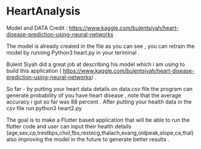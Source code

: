 # HeartAnalysis

Model and DATA Credit : https://www.kaggle.com/bulentsiyah/heart-disease-prediction-using-neural-networks

The model is already created in the file as you can see , you can retrain the model by running Python3 heart.py in your teriminal . 

Bulent Siyah did a great job at describing his model which i am using to build this application ( https://www.kaggle.com/bulentsiyah/heart-disease-prediction-using-neural-networks) . 

So far  - 
  by putting your heart data details on data.csv file the program can generate probability of you have heart disease , note that the average accuracy i got so far was 88 percent . After putting your health data in the csv file run python3 heart2.py

The goal is to make a Flutter based application that will be able to run the flutter code and user can input their health details (age,sex,cp,trestbps,chol,fbs,restecg,thalach,exang,oldpeak,slope,ca,thal) also improving the model in the future to generate better results . 

